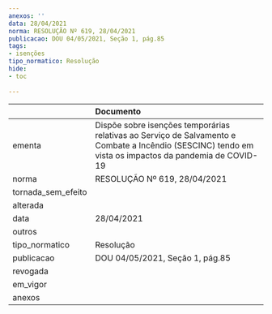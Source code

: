 ```yaml
---
anexos: ''
data: 28/04/2021
norma: RESOLUÇÃO Nº 619, 28/04/2021
publicacao: DOU 04/05/2021, Seção 1, pág.85
tags:
- isenções
tipo_normatico: Resolução
hide: 
- toc 
 
---
```


|                    | Documento                                                                                                                                              |
|:-------------------|:-------------------------------------------------------------------------------------------------------------------------------------------------------|
| ementa             | Dispõe sobre isenções temporárias relativas ao Serviço de Salvamento e Combate a Incêndio (SESCINC) tendo em vista os impactos da pandemia de COVID-19 |
| norma              | RESOLUÇÃO Nº 619, 28/04/2021                                                                                                                           |
| tornada_sem_efeito |                                                                                                                                                        |
| alterada           |                                                                                                                                                        |
| data               | 28/04/2021                                                                                                                                             |
| outros             |                                                                                                                                                        |
| tipo_normatico     | Resolução                                                                                                                                              |
| publicacao         | DOU 04/05/2021, Seção 1, pág.85                                                                                                                        |
| revogada           |                                                                                                                                                        |
| em_vigor           |                                                                                                                                                        |
| anexos             |                                                                                                                                                        |